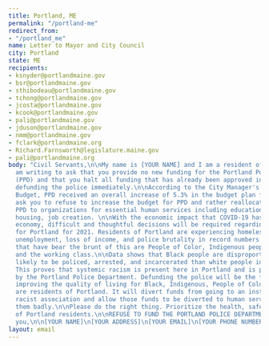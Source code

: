 ```yaml
---
title: Portland, ME
permalink: "/portland-me"
redirect_from:
- "/portland_me"
name: Letter to Mayor and City Council
city: Portland
state: ME
recipients:
- ksnyder@portlandmaine.gov
- bsr@portlandmaine.gov
- sthibodeau@portlandmaine.gov
- tchong@portlandmaine.gov
- jcosta@portlandmaine.gov
- kcook@portlandmaine.gov
- pali@portlandmaine.gov
- jduson@portlandmaine.gov
- nmm@portlandmaine.gov
- fclark@portlandmaine.org
- Richard.Farnsworth@legislature.maine.gov
- pali@portlandmaine.org
body: "Civil Servants,\n\nMy name is [YOUR NAME] and I am a resident of [NEIGHBORHOOD/BOROUGH/CITY].\n\nI
  am writing to ask that you provide no new funding for the Portland Police Department
  (PPD) and that you halt all funding that has already been approved in order to begin
  defunding the police immediately.\n\nAccording to the City Manager's Recommended
  Budget, PPD received an overall increase of 5.3% in the budget plan for 2020. I
  ask you to refuse to increase the budget for PPD and rather reallocate funding for
  PPD to organizations for essential human services including education, social services,
  housing, job creation. \n\nWith the economic impact that COVID-19 has had on Portland’s
  economy, difficult and thoughtful decisions will be required regarding the budget
  for Portland for 2021. Residents of Portland are experiencing homelessness, illness,
  unemployment, loss of income, and police brutality in record numbers. The people
  that have bear the brunt of this are People of Color, Indigenous peoples, the poor,
  and the working class.\n\nData shows that Black people are disproportionately more
  likely to be policed, arrested, and incarcerated than white people in Portland.
  This proves that systemic racism is present here in Portland and is perpetuated
  by the Portland Police Department. Defunding the police will be the first step towards
  improving the quality of living for Black, Indigenous, People of Color (BIPOC) that
  are residents of Portland. It will divert funds from going to an institutionally
  racist association and allow those funds to be diverted to human services that need
  them badly.\n\nPlease do the right thing. Prioritize the health, safety and well-being
  of Portland residents.\n\nREFUSE TO FUND THE PORTLAND POLICE DEPARTMENT.\n\nThank
  you,\n\n[YOUR NAME]\n[YOUR ADDRESS]\n[YOUR EMAIL]\n[YOUR PHONE NUMBER]"
layout: email
---
```


